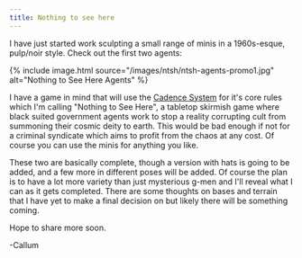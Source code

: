 ```yaml
---
title: Nothing to see here
---
```


I have just started work sculpting a small range of minis in a 1960s-esque, pulp/noir style. Check out the first two agents:

{% include image.html source="/images/ntsh/ntsh-agents-promo1.jpg" alt="Nothing to See Here Agents" %}

<!--more-->

I have a game in mind that will use the [Cadence System](https://cadence.games) for it's core rules which I'm calling "Nothing to See Here", a tabletop skirmish game where black suited government agents work to stop a reality corrupting cult from summoning their cosmic deity to earth. This would be bad enough if not for a criminal syndicate which aims to profit from the chaos at any cost. Of course you can use the minis for anything you like.

These two are basically complete, though a version with hats is going to be added, and a few more in different poses will be added. Of course the plan is to have a lot more variety than just mysterious g-men and I'll reveal what I can as it gets completed. There are some thoughts on bases and terrain that I have yet to make a final decision on but likely there will be something coming.

Hope to share more soon.

-Callum